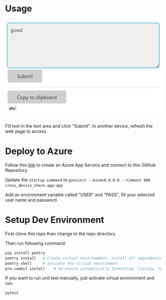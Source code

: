 # Usage

![](docs/images/README/2022-04-11-21-05-04.png)

Fill text in the text area and click "Submit".  In another device, refresh the web page to access.

# Deploy to Azure

Follow this [link](https://github.com/smartninja/example-azure-flask) to create an Azure App Service and connect to this GitHub Repository.

Update the `startup command` to `gunicorn --bind=0.0.0.0 --timeout 600 cross_device_share.app:app`

Add an environment variable called "USER" and "PASS", fill your selected user name and password.
# Setup Dev Environment

First clone this repo then change to the repo directory.

Then run following command:
```sh
pip install poetry
poetry install   # Create virtual environement, install all dependencies for the project
poetry shell     # activate the virtual environment
pre-commit install    # to ensure automatically formatting, linting, type checking and testing before every commit
```

If you want to run unit test manually, just activate virtual environment and run:
```sh
pytest
```

